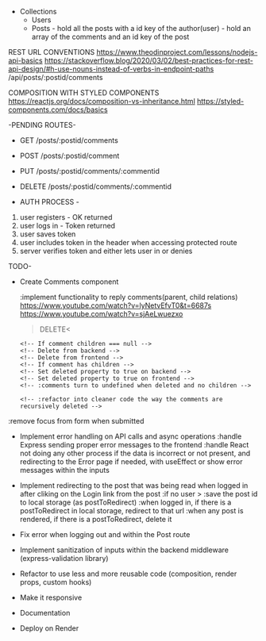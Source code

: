 - Collections
  - Users
  - Posts - hold all the posts with a id key of the author(user)
          - hold an array of the comments and an id key of the post

REST URL CONVENTIONS
https://www.theodinproject.com/lessons/nodejs-api-basics
https://stackoverflow.blog/2020/03/02/best-practices-for-rest-api-design/#h-use-nouns-instead-of-verbs-in-endpoint-paths
/api/posts/:postid/comments

COMPOSITION WITH STYLED COMPONENTS
https://reactjs.org/docs/composition-vs-inheritance.html
https://styled-components.com/docs/basics

-PENDING ROUTES-

- GET /posts/:postid/comments
- POST /posts/:postid/comment
- PUT /posts/:postid/comments/:commentid
- DELETE /posts/:postid/comments/:commentid

- AUTH PROCESS  -
1. user registers - OK returned
2. user logs in - Token returned
3. user saves token
4. user includes token in the header when accessing protected route
5. server verifies token and either lets user in or denies

TODO-
<!-- -Create models -->
<!-- - Create routes structure -->
<!-- - Setup db with mongo and mongoose -->
<!-- - Implement user creation -->
<!-- - Implement user login -->
<!-- - Implement route protecting -->
<!-- - Create user from frontend -->
<!-- - Login user and attach token to the client -->

<!-- - Implement verification of token on protected routes -->
  <!-- :figure out how to send token to the backend from Dashboard component to verify that the token is valid -->
  <!-- :implement useEffect getting the token on protected routes? -->


<!-- 
- Give context to the app about the logged in user
  :The problem is that after logging in, the state is still not updated
  :Call setter from context before redirecting to the route -->

<!-- x - Can't access directly when not logged in
x - Can acces directly when logged in
x - Can't access directly when token set manually
x- Can't access directly when token is modified manually to an invalid one -->


<!-- - /createpost is just a form where you will have to fill the required
  :implement functionality for a user to create a post -->
  <!-- :create a form webpage -->
  <!-- :make that form make a call POST /api/createpost -->
  <!-- :that endpoint will create a new item in the posts mongo collection -->
  <!-- :get user from jwt.verify payload -->
  <!-- :refactor context so it uses the userid? -->


<!-- - /dashboard is where all your own posts are located -->
  <!-- /api/:userid/posts -->
  <!-- :implement functionality to fetch posts with your id by calling GET /api/:userid/posts? -->
  <!-- :get the post that match the id taken from React context -->
  <!-- :you can make a post public and private, edit and delete from /dashboard -->
  <!-- <Dashboard/> -->
  <!-- :map all the fetched posts and pass the data as props to <Post/> -->


<!-- - / will be where all the posts from all the users are shown -->
  <!-- :implement functionality to fetch for all the posts no matter the user -->
  <!-- :posts on <Home/> do not receive the user context that is logged in? -->
  <!-- :user does not persist on <Home/> when page is reloaded? -->

<!-- - DELETE /posts/:postid -->
<!-- :postid is returning undefined? -->
<!-- :not finding post in the Post collection with findByIdAndRemove? -->
<!-- :pass the post id to <Modal/> so it can be fetched and deleted from there  -->
<!-- - PUT /posts/:postid -->
  <!-- :use same <PostForm/> but with the input fields filled and the submit button with a different event listener -->
  <!-- :If no props are passed, this component will be used to create a new post. Otherwise, props will contain the data
    required to fetch the post info(from server or from posts state?) We will conditionally render the JSX depending if we have props or not. -->
  <!-- :populate form inputs with the post data if post is located as parameter -->

<!-- - Page will not reload if I don't update the posts state -->
  <!-- :deleted the posts on the frontend too -->
<!-- - Move posts to App and pass it to <Dashboard/> and <Home/> as props -->

<!-- - Extract fetch snippets onto useFetch custom hooks -->
  <!-- :cannot assign the response from useFetch to posts prop -->
  <!-- :it seems like with useFetch, whenever I delete, it does not update the Post state
  again
    :it works with useEffect, not with useFetch -->

<!-- - Fix checked value on <PostForm> -->
<!-- - Set checked value as checked when the post to update has it like that -->
<!-- - Fix /update/:postid crashing when reload the page -->
  <!-- :when reloading, posts is empty -->
<!-- - Implement post update on the backend (frontend is not needed, since React will redirect to dashboard, thus making a new fetch) -->
<!-- - Implement logout user functionality
  :logged in user seems to persist when redirecting and until the page is refreshed -->

<!-- - Do not show private blogs on home -->

<!-- - When I get the posts on load with a GET request, those posts have the password since the user field is populated Safe to pass the password on the frontend? Reassign the user object to be the same without the password on the b/end? -->
<!-- - Setup modal wrapper that covers the whole page so it can't be clicked outside -->
<!-- - Setup TinyMCE
  :contents of the Editor are being passed as undefined -->


<!-- - Setup multer to let the user upload post image value
https://www.npmjs.com/package/multer
https://github.com/expressjs/multer -->
<!-- https://stackoverflow.com/questions/63451157/how-can-i-use-multer-with-react -->

<!--:NOT PASSING THE FILE AT ALL
:  storage: {},
limits: { fileSize: 10000 },
preservePath: undefined, <!!!!
fileFilter: [Function: allowAll]

:storage property on options is EMPTY
:change the request params on the react requestParams service?
!:form was not being sent by React with the image, now it does. Still pending to see what is going on in the backend
TRY FIRST ANSWER:
  https://stackoverflow.com/questions/71309865/file-upload-with-react-nodejs-multer-doesnt-work
:mongoose error > not receiving the form data after changing the parameters
:all formdatas are not working(sending data as undefined)
TRY THIS:
  https://www.positronx.io/react-file-upload-tutorial-with-node-express-and-multer/ -->
  <!-- : now file is uploaded, but the rest of the data is not being found by mongoose, check formatting -->
  <!-- :now file is uploaded and data is found, but req.file seems to be undefined
  :post request errors because I'm trying to access req.file inside the middleware
  :file won't print on the multer option callbacks
  :now file is not saved T_T
  :before deleting postController file it wassaving? maybe review the createPost on postController? --> 
  <!-- :make the image appear on each posts based on the files saved on the backend and the path saved on the database -->
  <!-- :how to retrieve image from the app.use(static..) ?? do i need that or another endpoint? -->
  <!-- https://expressjs.com/en/starter/static-files.html -->
  <!-- https://stackoverflow.com/questions/61374786/how-to-use-serve-static-file-with-express-and-react -->

<!-- - Setup timestamp property for posts  -->
<!-- - Change privacy button to a normal switch button(just like the one on Weather App) -->
<!-- - Fix bug where cancel button is shown above the cancel modal -->
<!-- - UpdateForm apply the new logic -->

<!-- - Create hover on PostPreview to read the full Post -->

<!-- -Fix PostReview text overflow -->
  <!-- :posts with elipsis have some less padding than the ones that do not -->

<!-- -Refactor custom Hooks to hold its own state! -->

<!-- - Create Post component -->
  <!-- https://dribbble.com/shots/15993980-Blog-Photo-Website-concept -->
  <!-- :title > date above img > image > content  -->
  <!-- :need to create posts context -->
  <!-- :make post not crash when page refreshed > localstorage -->
  <!-- :improve the logic so the past localStorage image does not get shown before the actual image
  :useLocalStorage hook? -->
  <!-- :remember that you can return a setState from a custom hook
  :lookup how to return state from inside a custom hook, since usePost only seems to work with the state put outside of it and passing the setState
  :https://reactjs.org/docs/hooks-custom.html

<!-- - Try to abstract context with this 
https://www.reddit.com/r/reactjs/comments/ww2azd/what_hooks_do_you_use_on_a_regular_basis/ --> 
<!-- - Make not authorized page --> 
<!-- - Style Navbar > make it a slide navbar with only icons at the beginning and button to show names
https://dribbble.com/shots/16265164-Side-Menu-Design
https://www.youtube.com/watch?v=biOMz4puGt8 -->

- Create Comments component
  <!-- : comments have their own separate collection -->
  <!-- : they have 2 Joins, the user id and the post id -->
  <!-- : create comment count per post endpoint -->
  <!-- :create CommentSection component
    :pass PostComments as -->
  <!-- :add form and endpoints to create a new comment on a Post
    :attach user id and post id to the comment object -->
  <!-- :make comments appear right after you create them(update the state) -->
  <!-- :make comment form appear only if a user is logged in, show login link instead -->
  <!-- :style comment form(lookup dribble) -->
  <!-- :conditionally render icons on the comment, if logged user id is not equals to the comment user, do not show edit and delete, if no user at all, do not show reply button -->

  :implement functionality to reply comments(parent, child relations)
    https://www.youtube.com/watch?v=lyNetvEfvT0&t=6687s
    https://www.youtube.com/watch?v=sjAeLwuezxo


    <!-- :when a comment with children is deleted, delete all the children too on state  
      :children on the database still exist, is it needed to delete them?
      :the only side effect besides database clutter is the comment count form PostPreview showing
      the amount with the child components too
        :use the comments state instead of fetching them?(does not seem like a good idea)

    >I think it'd be better if you kept the deleted users' comments as well, but show in your front end that the user was deleted due to XX. But while deleting a user, you could have a checkbox option - delete user comments - which will delete all comments and its replies, because if you do not wish to show the child comments on your site again, it would be a waste storing them in your db
    https://stackoverflow.com/questions/26565475/delete-parent-record-and-keep-child-in-comments-table -->
    >DELETE<
    <!-- Comment gets deleted  -->
      <!-- If comment children === null -->
      <!-- Delete from backend -->
      <!-- Delete from frontend -->
      <!-- If comment has children -->
      <!-- Set deleted property to true on backend -->
      <!-- Set deleted property to true on frontend -->
      <!-- :comments turn to undefined when deleted and no children -->
    <!-- :delete all (deleted) comments that no longer have children comments     
      delete current comment > it goes through the handleDelete function > if current comment has parent and it had deletedWithChildren > delete the parent (use recursion?)
      :parentComment is undefined when we try to find it -->
    <!-- :undefined because the comments that the recursed comment is being passed are just the child comments, so the parent cannot be found -->
    <!-- >pass all comments from a post as context? -->
    <!-- :after 2 comments, the comments are not being deleted anymore
      -->
      <!-- :refactor into cleaner code the way the comments are recursively deleted -->
  <!-- :since border is in the buttons container, when there is no buttons, the border won't appear -->

  <!-- :user available comment icons not appearing after creating a comment, only after refreshing -->
    <!-- :logged in user is being detected, but not that the user is the same as the creator of the posts -->
    <!-- :when saved on state is being saved different as when it is saved on database (user._id is not defined, just the username)
    COMMENTUSER IS NOT THE WHOLE USER, ITS JUST THE NAME OF THE USER
    :user name is only received when you make a populate out of the id passed to the backend
    :do an endpoint only to receive the user name? -->
    <!-- :if just one comment from the deleted parent gets deleted, all of them are deleted even if there is remaining ones
    :that happens because when a parent is deleted, we check just check if the parent is deleted with children, we dont check if there is still childcomments -->

<!-- 
   >REPLY<
    :(replies is the same as comment but including the parentid instead) 
    :when reply button is clicked, display a CommentForm right below the comment to reply
      :that reply button has attached the id from the comment as props, so the comment form will have the parentid on state

    :implement parentid being passed if the comment form is triggered with the reply button >>> create a specialized CommentFormWithParent which will have the id passed as props + extra features? -->
  <!-- :implement icons for CRUD actions on the comments

    >UPDATE<
    :make timestamp be used to calculate how long from the moment it was created (3 hours ago, 3 months ago...)
   comment values are not getting changed after findbyidandupdate -->
  <!-- :pass comment text value to default form value -->
  :remove focus from form when submitted

  <!-- :style comment list
    https://dribbble.com/shots/16102470-Help-Center-Existing-Tickets-Exploration/attachments/7953319?mode=media -->


- Implement error handling on API calls and async operations
  <!-- :early return on whatever function that will call a service and there is no parameters -->
  <!-- :add client side form validation -->
  <!-- :if early return is triggered, alert with frontend validation to the user that the form is not correct -->
  <!-- :avoid server from crashing when an error is thrown -->
  :handle Express sending proper error messages to the frontend
  :handle React not doing any other process if the data is incorrect or not present, and redirecting to the Error  page if needed, with useEffect or show error messages within the inputs


<!-- - Fix Post showing undefined if you logout while a Post is displayed
  :posts context is null when user is not logged in? -->

<!-- - Fix images showing the default one before fetching all the PostView images -->



<!-- - Fix posts not appearing after redirecting to the dashboard when created(update state?) -->


<!-- - Style Home so the first Post is bigger than the rest -->
<!-- :use first-children to style the first post different from the others -->
<!-- : use.reservese to get the latest post as the first one -->
<!-- : make first element occupy 1 row and 2 columns -->
  <!-- :first-child not being selected? -->
  <!-- :make first two elements be bigger -->

<!-- - Style file input
  :https://stackoverflow.com/questions/572768/styling-an-input-type-file-button -->

<!-- - Style user managament forms -->

<!-- 
- Create forbidden page and handle redirection when needed
  :if we get a Forbidden error, display the page? -->

<!-- - Use relative time on comments
https://www.youtube.com/watch?v=acemrBKuDqw -->


- Implement redirecting to the post that was being read when logged in after cliking on the Login link from the post
  :if no user > 
    :save the post id to local storage (as postToRedirect)
    :when logged in, if there is a postToRedirect in local storage, redirect to that url
    :when any post is rendered, if there is a postToRedirect, delete it

- Fix error when logging out and within the Post route

- Implement sanitization of inputs within the backend middleware (express-validation library)

- Refactor to use less and more reusable code (composition, render props, custom hooks)

- Make it responsive

- Documentation

- Deploy on Render




